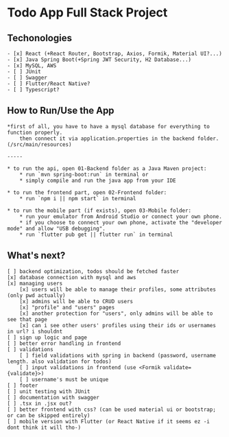 # Todo App Full Stack Project 

## Techonologies
    - [x] React (+React Router, Bootstrap, Axios, Formik, Material UI?...) 
    - [x] Java Spring Boot(+Spring JWT Security, H2 Database...)
    - [x] MySQL, AWS
    - [ ] JUnit
    - [ ] Swagger
    - [ ] Flutter/React Native?
    - [ ] Typescript?

## How to Run/Use the App
    *first of all, you have to have a mysql database for everything to function properly.
        then connect it via application.properties in the backend folder.(/src/main/resources)
    
    -----

    * to run the api, open 01-Backend folder as a Java Maven project:
        * run `mvn spring-boot:run` in terminal or
        * simply compile and run the java app from your IDE
    
    * to run the frontend part, open 02-Frontend folder:
        * run `npm i || npm start` in terminal

    * to run the mobile part (if exists), open 03-Mobile folder:
        * run your emulator from Android Studio or connect your own phone.
        * if you choose to connect your own phone, activate the "developer mode" and allow "USB debugging".
        * run `flutter pub get || flutter run` in terminal

## What's next?
    [ ] backend optimization, todos should be fetched faster
    [x] database connection with mysql and aws
    [x] managing users
        [x] users will be able to manage their profiles, some attributes (only pwd actually)
        [x] admins will be able to CRUD users
        [x] "profile" and "users" pages
        [x] another protection for "users", only admins will be able to see that page
        [x] can i see other users' profiles using their ids or usernames in url? i shouldnt
    [ ] sign up logic and page
    [ ] better error handling in frontend
    [ ] validations
        [ ] field validations with spring in backend (password, username length. also validation for todos)
        [ ] input validations in frontend (use <Formik validate={validate}>)
        [ ] username's must be unique
    [ ] footer
    [ ] unit testing with JUnit
    [ ] documentation with swagger
    [ ] .tsx in .jsx out?
    [ ] better frontend with css? (can be used material ui or bootstrap; or can be skipped entirely)
    [ ] mobile version with Flutter (or React Native if it seems ez -i dont think it will tho-)

